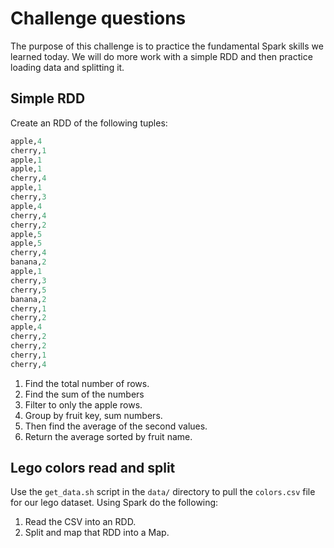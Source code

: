 # Challenge questions
The purpose of this challenge is to practice the fundamental Spark skills we learned today. We will do more work with a simple RDD and then practice loading data and splitting it.

## Simple RDD
Create an RDD of the following tuples:

```python
apple,4
cherry,1
apple,1
apple,1
cherry,4
apple,1
cherry,3
apple,4
cherry,4
cherry,2
apple,5
apple,5
cherry,4
banana,2
apple,1
cherry,3
cherry,5
banana,2
cherry,1
cherry,2
apple,4
cherry,2
cherry,2
cherry,1
cherry,4
```

1. Find the total number of rows.
1. Find the sum of the numbers
1. Filter to only the apple rows.
1. Group by fruit key, sum numbers.
1. Then find the average of the second values.
1. Return the average sorted by fruit name.

## Lego colors read and split

Use the `get_data.sh` script in the `data/` directory to pull the `colors.csv` file for our lego dataset.
Using Spark do the following:
1. Read the CSV into an RDD.
1. Split and map that RDD into a Map.
